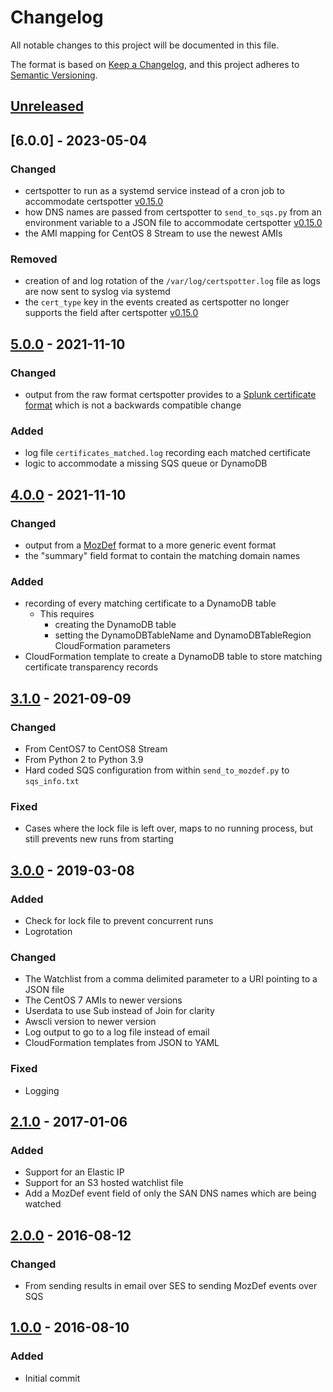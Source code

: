 # Changelog
All notable changes to this project will be documented in this file.

The format is based on [Keep a Changelog](https://keepachangelog.com/en/1.0.0/),
and this project adheres to [Semantic Versioning](https://semver.org/spec/v2.0.0.html).

## [Unreleased]

## [6.0.0] - 2023-05-04

### Changed

- certspotter to run as a systemd service instead of a cron job to accommodate certspotter
  [v0.15.0](https://github.com/SSLMate/certspotter/blob/master/CHANGELOG.md#v0150-2023-02-08)
- how DNS names are passed from certspotter to `send_to_sqs.py` from an environment variable
  to a JSON file to accommodate certspotter [v0.15.0](https://github.com/SSLMate/certspotter/blob/master/CHANGELOG.md#v0150-2023-02-08)
- the AMI mapping for CentOS 8 Stream to use the newest AMIs

### Removed

- creation of and log rotation of the `/var/log/certspotter.log` file as logs are now sent
  to syslog via systemd
- the `cert_type` key in the events created as certspotter no longer supports the field
  after certspotter [v0.15.0](https://github.com/SSLMate/certspotter/blob/master/CHANGELOG.md#v0150-2023-02-08)

## [5.0.0] - 2021-11-10

### Changed
- output from the raw format certspotter provides to a 
  [Splunk certificate format](https://docs.splunk.com/Documentation/CIM/4.20.2/User/Certificates)
  which is not a backwards compatible change

### Added
- log file `certificates_matched.log` recording each matched certificate
- logic to accommodate a missing SQS queue or DynamoDB

## [4.0.0] - 2021-11-10

### Changed
- output from a [MozDef](https://github.com/mozilla/MozDef) format to a more 
  generic event format
- the "summary" field format to contain the matching domain names

### Added
- recording of every matching certificate to a DynamoDB table
  - This requires
    - creating the DynamoDB table
    - setting the DynamoDBTableName and DynamoDBTableRegion CloudFormation
      parameters
- CloudFormation template to create a DynamoDB table to store matching certificate
  transparency records

## [3.1.0] - 2021-09-09

### Changed
- From CentOS7 to CentOS8 Stream
- From Python 2 to Python 3.9
- Hard coded SQS configuration from within `send_to_mozdef.py` to `sqs_info.txt`

### Fixed
- Cases where the lock file is left over, maps to no running process, but still prevents new runs from starting

## [3.0.0] - 2019-03-08

### Added
- Check for lock file to prevent concurrent runs
- Logrotation
 
### Changed
- The Watchlist from a comma delimited parameter to a URI pointing to a JSON file
- The CentOS 7 AMIs to newer versions
- Userdata to use Sub instead of Join for clarity
- Awscli version to newer version
- Log output to go to a log file instead of email
- CloudFormation templates from JSON to YAML

### Fixed
- Logging

## [2.1.0] - 2017-01-06

### Added
- Support for an Elastic IP
- Support for an S3 hosted watchlist file
- Add a MozDef event field of only the SAN DNS names which are being watched

## [2.0.0] - 2016-08-12

### Changed
- From sending results in email over SES to sending MozDef events over SQS

## [1.0.0] - 2016-08-10

### Added
- Initial commit

[Unreleased]: https://github.com/mozilla/certspotter-cloudformation/compare/v5.0.0...HEAD
[5.0.0]: https://github.com/mozilla/certspotter-cloudformation/compare/v4.0.0...v5.0.0
[4.0.0]: https://github.com/mozilla/certspotter-cloudformation/compare/v3.1.0...v4.0.0
[3.1.0]: https://github.com/mozilla/certspotter-cloudformation/compare/v3.0.0...v3.1.0
[3.0.0]: https://github.com/mozilla/certspotter-cloudformation/compare/v2.1.0...v3.0.0
[2.1.0]: https://github.com/mozilla/certspotter-cloudformation/compare/v2.0.0...v2.1.0
[2.0.0]: https://github.com/mozilla/certspotter-cloudformation/compare/v1.0.0...v2.0.0
[1.0.0]: https://github.com/mozilla/certspotter-cloudformation/releases/tag/v1.0.0